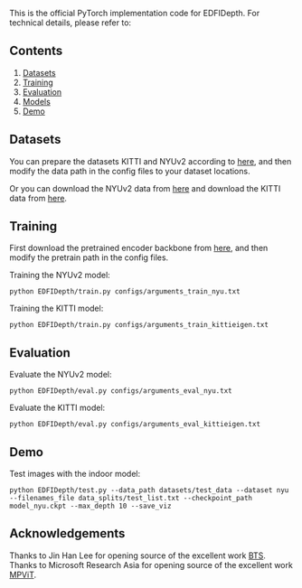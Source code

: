 
This is the official PyTorch implementation code for EDFIDepth. For technical details, please refer to:

## Contents
1. [Datasets](#datasets)
2. [Training](#training)
3. [Evaluation](#evaluation)
4. [Models](#models)
5. [Demo](#demo)


## Datasets
You can prepare the datasets KITTI and NYUv2 according to [here](https://github.com/cleinc/bts), and then modify the data path in the config files to your dataset locations.

Or you can download the NYUv2 data from [here](https://virutalbuy-public.oss-cn-hangzhou.aliyuncs.com/share/newcrfs/datasets/nyu/sync.zip) and download the KITTI data from [here](http://www.cvlibs.net/datasets/kitti/eval_depth.php?benchmark=depth_prediction).


## Training
First download the pretrained encoder backbone from [here](https://github.com/youngwanLEE/MPViT), and then modify the pretrain path in the config files.

Training the NYUv2 model:
```
python EDFIDepth/train.py configs/arguments_train_nyu.txt
```

Training the KITTI model:
```
python EDFIDepth/train.py configs/arguments_train_kittieigen.txt
```


## Evaluation
Evaluate the NYUv2 model:
```
python EDFIDepth/eval.py configs/arguments_eval_nyu.txt
```

Evaluate the KITTI model:
```
python EDFIDepth/eval.py configs/arguments_eval_kittieigen.txt
```


## Demo
Test images with the indoor model:
```
python EDFIDepth/test.py --data_path datasets/test_data --dataset nyu --filenames_file data_splits/test_list.txt --checkpoint_path model_nyu.ckpt --max_depth 10 --save_viz
```

## Acknowledgements
Thanks to Jin Han Lee for opening source of the excellent work [BTS](https://github.com/cleinc/bts).
Thanks to Microsoft Research Asia for opening source of the excellent work [MPViT](https://github.com/youngwanLEE/MPViT).
